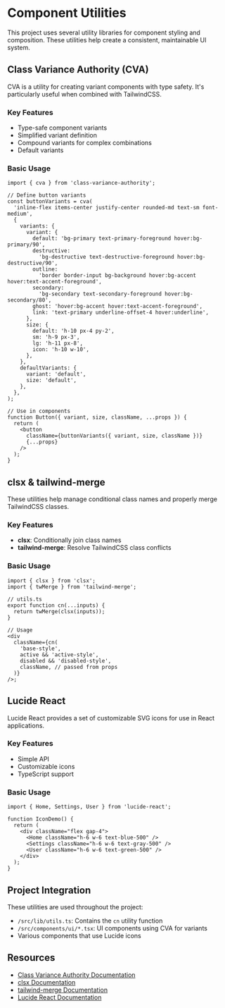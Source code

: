 # Component Utilities

This project uses several utility libraries for component styling and composition. These utilities help create a consistent, maintainable UI system.

## Class Variance Authority (CVA)

CVA is a utility for creating variant components with type safety. It's particularly useful when combined with TailwindCSS.

### Key Features

- Type-safe component variants
- Simplified variant definition
- Compound variants for complex combinations
- Default variants

### Basic Usage

```tsx
import { cva } from 'class-variance-authority';

// Define button variants
const buttonVariants = cva(
  'inline-flex items-center justify-center rounded-md text-sm font-medium',
  {
    variants: {
      variant: {
        default: 'bg-primary text-primary-foreground hover:bg-primary/90',
        destructive:
          'bg-destructive text-destructive-foreground hover:bg-destructive/90',
        outline:
          'border border-input bg-background hover:bg-accent hover:text-accent-foreground',
        secondary:
          'bg-secondary text-secondary-foreground hover:bg-secondary/80',
        ghost: 'hover:bg-accent hover:text-accent-foreground',
        link: 'text-primary underline-offset-4 hover:underline',
      },
      size: {
        default: 'h-10 px-4 py-2',
        sm: 'h-9 px-3',
        lg: 'h-11 px-8',
        icon: 'h-10 w-10',
      },
    },
    defaultVariants: {
      variant: 'default',
      size: 'default',
    },
  },
);

// Use in components
function Button({ variant, size, className, ...props }) {
  return (
    <button
      className={buttonVariants({ variant, size, className })}
      {...props}
    />
  );
}
```

## clsx & tailwind-merge

These utilities help manage conditional class names and properly merge TailwindCSS classes.

### Key Features

- **clsx**: Conditionally join class names
- **tailwind-merge**: Resolve TailwindCSS class conflicts

### Basic Usage

```tsx
import { clsx } from 'clsx';
import { twMerge } from 'tailwind-merge';

// utils.ts
export function cn(...inputs) {
  return twMerge(clsx(inputs));
}

// Usage
<div
  className={cn(
    'base-style',
    active && 'active-style',
    disabled && 'disabled-style',
    className, // passed from props
  )}
/>;
```

## Lucide React

Lucide React provides a set of customizable SVG icons for use in React applications.

### Key Features

- Simple API
- Customizable icons
- TypeScript support

### Basic Usage

```tsx
import { Home, Settings, User } from 'lucide-react';

function IconDemo() {
  return (
    <div className="flex gap-4">
      <Home className="h-6 w-6 text-blue-500" />
      <Settings className="h-6 w-6 text-gray-500" />
      <User className="h-6 w-6 text-green-500" />
    </div>
  );
}
```

## Project Integration

These utilities are used throughout the project:

- `/src/lib/utils.ts`: Contains the `cn` utility function
- `/src/components/ui/*.tsx`: UI components using CVA for variants
- Various components that use Lucide icons

## Resources

- [Class Variance Authority Documentation](https://cva.style/docs)
- [clsx Documentation](https://github.com/lukeed/clsx)
- [tailwind-merge Documentation](https://github.com/dcastil/tailwind-merge)
- [Lucide React Documentation](https://lucide.dev/guide/packages/lucide-react)
